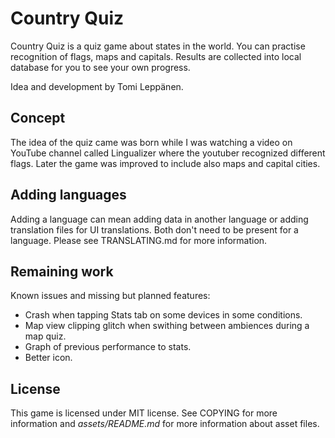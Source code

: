 Country Quiz
============
Country Quiz is a quiz game about states in the world. You can practise
recognition of flags, maps and capitals. Results are collected into local
database for you to see your own progress.

Idea and development by Tomi Leppänen.

Concept
-------
The idea of the quiz came was born while I was watching a video on YouTube
channel called Lingualizer where the youtuber recognized different flags. Later
the game was improved to include also maps and capital cities.

Adding languages
----------------
Adding a language can mean adding data in another language or adding
translation files for UI translations. Both don't need to be present for a
language. Please see TRANSLATING.md for more information.

Remaining work
--------------
Known issues and missing but planned features:

- Crash when tapping Stats tab on some devices in some conditions.
- Map view clipping glitch when swithing between ambiences during a map quiz.
- Graph of previous performance to stats.
- Better icon.

License
-------
This game is licensed under MIT license. See COPYING for more information and
_assets/README.md_ for more information about asset files.
